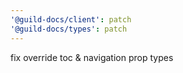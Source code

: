 ```yaml
---
'@guild-docs/client': patch
'@guild-docs/types': patch
---
```


fix override toc & navigation prop types
